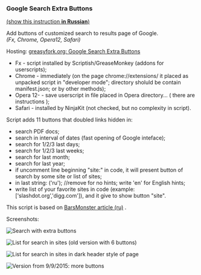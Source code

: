 ### Google Search Extra Buttons

[(show this instruction **in Russian**)](readmeRu.md)

Add buttons of customized search to results page of Google.<br>
*(Fx, Chrome, Opera12, Safari)*

Hosting: [greasyfork.org: Google Search Extra Buttons](https://greasyfork.org/en/scripts/7543-google-search-extra-buttons)

* Fx - script installed by Scriptish/GreaseMonkey (addons for userscripts);
* Chrome - immediately (on the page chrome://extensions/ it placed as unpacked script in "developer mode"; directory sholuld be contain manifest.json; or by other methods);
* Opera 12- - save userscript in file placed in Opera directory... ( there are instructions );
* Safari - installed by NinjaKit (not checked, but no complexity in script).

Script adds 11 buttons that doubled links hidden in:

* search PDF docs;
* search in interval of dates (fast opening of Google inteface);
* search for 1/2/3 last days;
* search for 1/2/3 last weeks;
* search for last month;
* search for last year;
* if uncomment line beginning "site:" in code, it will present button of search by some site or list of sites;
* in last string: ('ru'); //remove for no hints; write 'en' for English hints;
* write list of your favorite sites in code (example: ['slashdot.org','digg.com']), and it give to show button "site".

This script is based on [BarsMonster article (ru)](http://habrahabr.ru/post/179367/) .

Screenshots:

![Search with extra buttons](https://greasyfork.org/system/screenshots/screenshots/000/000/015/original/googleSearchExtraButtons-20150118-031446.png?14215417344)

![List for search in sites (old version with 6 buttons)](https://raw.githubusercontent.com/spmbt/googleSearchExtraButtons/master/googleSearchExtraButt20150218-white.png)

![List for search in sites in dark header style of page](https://raw.githubusercontent.com/spmbt/googleSearchExtraButtons/master/googleSearchExtraButt20150218-dark.png)

![Version from 9/9/2015: more buttons](https://raw.githubusercontent.com/spmbt/googleSearchExtraButtons/master/20150909-googleSearchExtra123week.png)